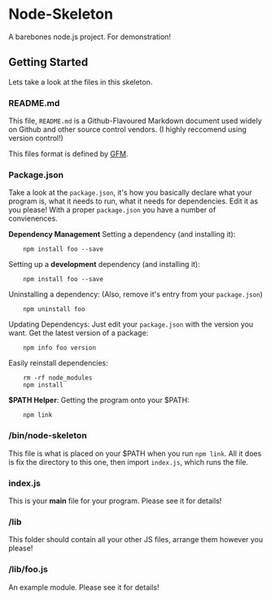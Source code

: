 # Node-Skeleton #
A barebones node.js project. For demonstration!

## Getting Started ##
Lets take a look at the files in this skeleton.

### README.md ###
This file, `README.md` is a Github-Flavoured Markdown document used widely on Github and other source control vendors. (I highly reccomend using version control!)

This files format is defined by [GFM](http://github.github.com/github-flavored-markdown/).

### Package.json ###
Take a look at the `package.json`, it's how you basically declare what your program is, what it needs to run, what it needs for dependencies. Edit it as you please! With a proper `package.json` you have a number of convienences.

**Dependency Management**
Setting a dependency (and installing it):
```shell
    npm install foo --save
```
Setting up a **development** dependency (and installing it):
```shell
    npm install foo --save
```
Uninstalling a dependency: (Also, remove it's entry from your `package.json`)
```shell
    npm uninstall foo
```
Updating Dependencys:
Just edit your `package.json` with the version you want.
Get the latest version of a package:
```shell
    npm info foo version
```
Easily reinstall dependencies:
```shell
    rm -rf node_modules
    npm install
```

**$PATH Helper**:
Getting the program onto your $PATH:
```shell
    npm link
```

### /bin/node-skeleton ###
This file is what is placed on your $PATH when you run `npm link`. All it does is fix the directory to this one, then import `index.js`, which runs the file.

### index.js ###
This is your **main** file for your program. Please see it for details!

### /lib ###
This folder should contain all your other JS files, arrange them however you please!

### /lib/foo.js ###
An example module. Please see it for details!